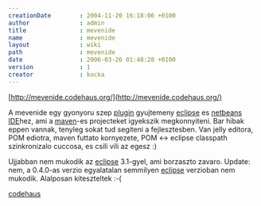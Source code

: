 ```yaml
---
creationDate        : 2004-11-20 16:18:06 +0100 
author              : admin 
title               : mevenide 
name                : mevenide 
layout              : wiki 
path                : mevenide 
date                : 2006-03-26 01:48:28 +0100 
version             : 1 
creator             : kocka 
---
```

[http://mevenide.codehaus.org/](http://mevenide.codehaus.org/)

A mevenide egy gyonyoru szep [plugin](plugin.html) gyujtemeny [eclipse](Eclipse.html) es [netbeans](Netbeans.html) [IDE](IDE.html)hez, ami a [maven](maven.html)-es projecteket igyekszik megkonnyiteni. Bar hibak eppen vannak, tenyleg sokat tud segiteni a fejlesztesben. Van jelly editora, POM ediotra, maven futtato kornyezete, POM <-> eclipse classpath szinkronizalo cuccosa, es csili vili az egesz :)

Ujjabban nem mukodik az [eclipse](Eclipse.html) 3.1-gyel, ami borzaszto zavaro. Update: nem, a 0.4.0-as verzio egyalatalan semmilyen [eclipse](Eclipse.html) verzioban nem mukodik. Alalposan kiteszteltek :-(

[codehaus](codehaus.html)
